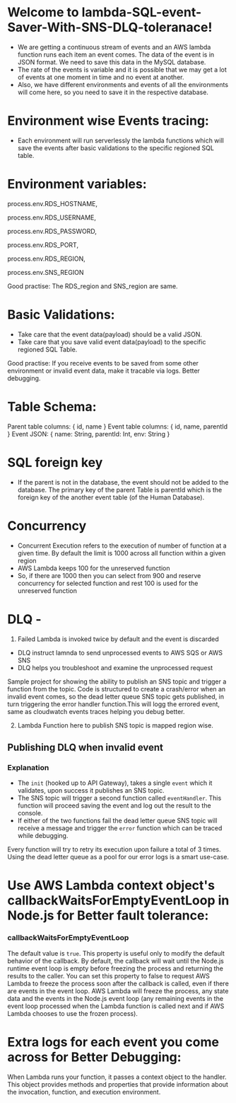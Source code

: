 # Welcome to lambda-SQL-event-Saver-With-SNS-DLQ-toleranace!

- We are getting a continuous stream of events and an AWS lambda function runs each item an event comes. The data of the event is in JSON format. We need to save this data in the MySQL database. 
- The rate of the events is variable and it is possible that we
may get a lot of events at one moment in time and no event at another. 
- Also, we have different environments and events of all the environments will come here, so you need to save it in the respective database.

#  Environment wise Events tracing:
- Each environment will run serverlessly the lambda functions which will save the events after basic validations to the specific regioned SQL table.

# Environment variables:

process.env.RDS_HOSTNAME,

process.env.RDS_USERNAME,

process.env.RDS_PASSWORD,

process.env.RDS_PORT,

process.env.RDS_REGION,

process.env.SNS_REGION

Good practise: The RDS_region and SNS_region are same.

# Basic Validations:

- Take care that the event data(payload) should be a valid JSON.
- Take care that you save valid event data(payload) to the specific regioned SQL Table. 

Good practise: If you receive events to be saved from some other environment or invalid event data, make it tracable via logs. Better debugging.

 # Table Schema:
 
Parent table columns:
 {
	  id, name 
}
Event table columns:
{ 
	id, name, parentId
}
Event JSON:
{
	name: String,
	parentId: Int,
	env: String
}

# SQL foreign key

- If the parent is not in the database, the event should not be added to the
database. The primary key of the parent Table  is parentId which is the foreign key of the another event table (of the Human Database).

# Concurrency

-   Concurrent Execution refers to the execution of number of function at a given time. By default the limit is 1000 across all function within a given region
-   AWS Lambda keeps 100 for the unreserved function
-   So, if there are 1000 then you can select from 900 and reserve concurrency for selected function and rest 100 is used for the unreserved function


#  DLQ -   

1. Failed Lambda is invoked twice by default and the event is discarded
-   DLQ instruct lamnda to send unprocessed events to AWS SQS or AWS SNS
-   DLQ helps you troubleshoot and examine the unprocessed request

Sample project for showing the ability to publish an SNS topic and trigger a function from the topic. Code is structured to create a crash/error when an invalid event comes, so the dead letter queue SNS topic gets published, in turn triggering the error handler function.This will logg the errored event, same as cloudwatch events traces helping you debug better.

2. Lambda Function here  to publish SNS topic is mapped  region wise.


## Publishing DLQ when invalid event

### Explanation

-   The  `init`  (hooked up to API Gateway),  takes a single  `event`  which it validates, upon success it publishes an SNS topic.
-   The SNS topic will trigger a second function called  `eventHandler`. This function will proceed saving the event and log out the result to the console. 
-   If either of the two functions fail the dead letter queue SNS topic will receive a message and trigger the  `error`  function which can be traced while debugging.

Every function will try to retry its execution upon failure a total of 3 times. Using the dead letter queue as a pool for our error logs is a smart use-case.


# Use AWS Lambda context object's callbackWaitsForEmptyEventLoop in Node.js for Better fault tolerance:
### callbackWaitsForEmptyEventLoop

The default value is  `true`. This property is useful only to modify the default behavior of the callback. By default, the callback will wait until the Node.js runtime event loop is empty before freezing the process and returning the results to the caller. You can set this property to false to request AWS Lambda to freeze the process soon after the callback is called, even if there are events in the event loop. AWS Lambda will freeze the process, any state data and the events in the Node.js event loop (any remaining events in the event loop processed when the Lambda function is called next and if AWS Lambda chooses to use the frozen process).

# Extra logs for each event you come across for Better Debugging:

When Lambda runs your function, it passes a context object to the handler. This object provides methods and properties that provide information about the invocation, function, and execution environment.



